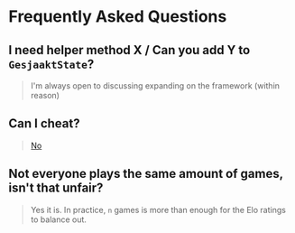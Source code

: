 # Frequently Asked Questions

## I need helper method X / Can you add Y to `GesjaaktState`?

> I'm always open to discussing expanding on the framework (within reason)

## Can I cheat?

> [No](https://www.youtube.com/watch?v=umDr0mPuyQc)

## Not everyone plays the same amount of games, isn't that unfair?

> Yes it is. In practice, `n` games is more than enough for the Elo ratings to balance out.